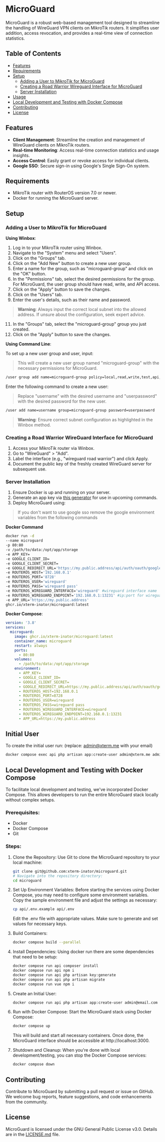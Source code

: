 # MicroGuard

MicroGuard is a robust web-based management tool designed to streamline the handling of WireGuard VPN clients on MikroTik routers. It simplifies user addition, access revocation, and provides a real-time view of connection statistics.

## Table of Contents
- [Features](#features)
- [Requirements](#requirements)
- [Setup](#setup)
    - [Adding a User to MikroTik for MicroGuard](#adding-a-user-to-mikrotik-for-microguard)
    - [Creating a Road Warrior Wireguard Interface for MicroGuard](#creating-a-road-warrior-wireguard-interface-for-microguard)
    - [Server Installation](#server-installation)
- [Usage](#usage)
- [Local Development and Testing with Docker Compose](#local-development-and-testing-with-docker-compose)
- [Contributing](#contributing)
- [License](#license)

## Features

- **Client Management**: Streamline the creation and management of WireGuard clients on MikroTik routers.
- **Real-time Monitoring**: Access real-time connection statistics and usage insights.
- **Access Control**: Easily grant or revoke access for individual clients.
- **Google SSO**: Secure sign-in using Google's Single Sign-On system.

## Requirements

- MikroTik router with RouterOS version 7.0 or newer.
- Docker for running the MicroGuard server.

## Setup

### Adding a User to MikroTik for MicroGuard

**Using Winbox**:

1. Log in to your MikroTik router using Winbox.
2. Navigate to the "System" menu and select "Users".
3. Click on the "Groups" tab.
4. Click on the "Add New" button to create a new user group.
5. Enter a name for the group, such as "microguard-group" and click on the "OK" button.
6. In the "Permissions" tab, select the desired permissions for the group. For MicroGuard, the user group should have read, write, and API access.
7. Click on the "Apply" button to save the changes.
8. Click on the "Users" tab.
10. Enter the user's details, such as their name and password.

> **Warning**: Always input the correct local subnet into the allowed address. If unsure about the configuration, seek expert advice.


11. In the "Groups" tab, select the "microguard-group" group you just created.
12. Click on the "Apply" button to save the changes.

**Using Command Line**:

To set up a new user group and user, input:
>This will create a new user group named "microguard-group" with the necessary permissions for MicroGuard.
```sh
/user group add name=microguard-group policy=local,read,write,test,api,winbox,password
```

Enter the following command to create a new user:
>Replace "username" with the desired username and "userpassword" with the desired password for the new user.
```sh
/user add name=username group=microguard-group password=userpassword
````

> **Warning**: Ensure correct subnet configuration as highlighted in the Winbox method.

### Creating a Road Warrior WireGuard Interface for MicroGuard

1. Access your MikroTik router via Winbox.
2. Go to "WireGuard" > "Add".
3. Label the interface (e.g., "wireguard road warrior") and click Apply.
4. Document the public key of the freshly created WireGuard server for subsequent use.

### Server Installation

1. Ensure Docker is up and running on your server.
2. Generate an app key via [this generator](https://generate-random.org/laravel-key-generator) for use in upcoming commands.
3. Deploy MicroGuard using:

> If you don't want to use google sso remove the google environment variables from the following commands

**Docker Command**

````bash
docker run -d
--name microguard
-p 80:80
-v /path/to/data:/opt/app/storage
-e APP_KEY=
-e GOOGLE_CLIENT_ID=
-e GOOGLE_CLIENT_SECRET=
-e GOOGLE_REDIRECT_URL='https://my.public.address/api/auth/oauth/google/callback'
-e ROUTEROS_HOST='192.168.0.1'
-e ROUTEROS_PORT='8728'
-e ROUTEROS_USER='wireguard'
-e ROUTEROS_PASS='wireguard pass'
-e ROUTEROS_WIREGUARD_INTERFACE='wireguard' #wireguard interface name 
-e ROUTEROS_WIREGUARD_ENDPOINT='192.168.0.1:13231' #ip:port for wireguard interface
-e APP_URL='https://my.public.address'
ghcr.io/xterm-inator/microguard:latest
````

**Docker Compose**:
```yml
version: '3.8'
services:
  microguard:
    image: ghcr.io/xterm-inator/microguard:latest
    container_name: microguard
    restart: always
    ports:
      - 80:80
    volumes:
      - /path/to/data:/opt/app/storage
    environment:
      - APP_KEY=
      - GOOGLE_CLIENT_ID=
      - GOOGLE_CLIENT_SECRET=
      - GOOGLE_REDIRECT_URL=https://my.public.address/api/auth/oauth/google/callback
      - ROUTEROS_HOST=192.168.0.1
      - ROUTEROS_PORT=8728
      - ROUTEROS_USER=wireguard
      - ROUTEROS_PASS=wireguard pass
      - ROUTEROS_WIREGUARD_INTERFACE=wireguard
      - ROUTEROS_WIREGUARD_ENDPOINT=192.168.0.1:13231
      - APP_URL=https://my.public.address

```

## Initial User
   To create the initial user run: (replace: admin@xterm.me with your email)
   ```bash
   docker compose exec api php artisan app:create-user admin@xterm.me admin 
   ```

## Local Development and Testing with Docker Compose

To facilitate local development and testing, we've incorporated Docker Compose. This allows developers to run the entire MicroGuard stack locally without complex setups.

### Prerequisites:

- Docker
- Docker Compose
- Git

### Steps:

1. Clone the Repository:
   Use Git to clone the MicroGuard repository to your local machine:
   ```bash
   git clone git@github.com:xterm-inator/microguard.git
   # Navigate into the repository directory:
   cd microguard
   ```
   
2. Set Up Environment Variables:
   Before starting the services using Docker Compose, you may need to configure some environment variables. Copy the sample environment file and adjust the settings as necessary:
   ```bash
   cp api/.env.example api/.env
   ```
   Edit the .env file with appropriate values. Make sure to generate and set values for necessary keys.

3. Build Containers:
   ```bash
   docker compose build --parallel
   ```

4. Install Dependencies:
   Using docker run there are some dependencies that need to be setup:
   ```bash
   docker compose run api composer install
   docker compose run api npm i
   docker compose run api php artisan key:generate
   docker compose run api php artisan migrate
   docker compose run vue npm i
   ```
   
5. Create an Initial User:
   ```bash
   docker compose run api php artisan app:create-user admin@email.com admin
   ```

6. Run with Docker Compose:
   Start the MicroGuard stack using Docker Compose:
   ```bash
   docker compose up
   ```
   This will build and start all necessary containers. Once done, the MicroGuard interface should be accessible at http://localhost:3000.

7. Shutdown and Cleanup:
   When you're done with local development/testing, you can stop the Docker Compose services:

   ```bash
   docker compose down
   ```

## Contributing
Contribute to MicroGuard by submitting a pull request or issue on GitHub. We welcome bug reports, feature suggestions, and code enhancements from the community.

## License
MicroGuard is licensed under the GNU General Public License v3.0. Details are in the [LICENSE.md](LICENSE.md) file.
